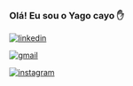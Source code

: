 ### Olá! Eu sou o Yago cayo ✋

[![linkedin](https://img.shields.io/badge/LinkedIn-0077B5?style=for-the-badge&logo=linkedin&logoColor=white)](https://www.linkedin.com/in/yago-cayo-41a4641b8/)

[![gmail](https://img.shields.io/badge/Gmail-D14836?style=for-the-badge&logo=gmail&logoColor=white)](yago.cayo31@gmail.com)

[![instagram](https://img.shields.io/badge/Instagram-E4405F?style=for-the-badge&logo=instagram&logoColor=white)](https://instagram.com/yagocayo)

